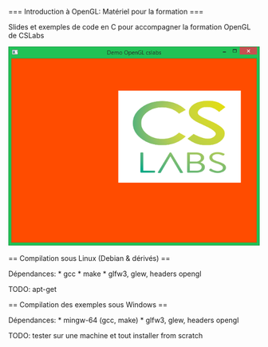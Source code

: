 === Introduction à OpenGL: Matériel pour la formation ===

Slides et exemples de code en C pour accompagner la formation OpenGL de CSLabs

![alt text](screen.png "kom c bo")

== Compilation sous Linux (Debian & dérivés) ==

Dépendances: 
	* gcc
	* make
	* glfw3, glew, headers opengl

TODO: apt-get <touslestrucs>
	
== Compilation des exemples sous Windows ==

Dépendances: 
	* mingw-64 (gcc, make)
	* glfw3, glew, headers opengl
	
TODO: tester sur une machine et tout installer from scratch